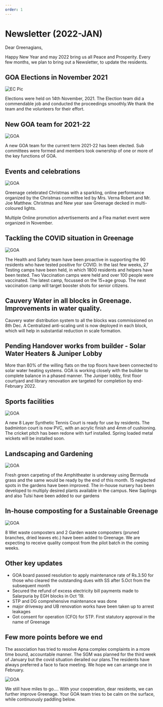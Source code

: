 ```yaml
---
order: 1
---
```


# Newsletter (2022-JAN)

Dear Greenagians,


Happy New Year and may 2022 bring us all Peace and Prosperity. Every few months, we plan to bring out a Newsletter, to update the residents.

## GOA Elections in November 2021

<p class="mb-5"><img class="shadow-lg" src="/assets/images/updates/ec.png" alt="EC Pic" /></p>

Elections were held on 14th November,  2021. The Election team did a commendable job and conducted the proceedings smoothly.We thank the team and the volunteers for their effort.

## New GOA team for 2021-22

<p class="mb-5"><img class="shadow-lg" src="/assets/images/updates/goa.png" alt="GOA" /></p>

A new GOA team for the current term 2021-22 has been elected. Sub committees were formed and members took ownership of one or more of the key functions of GOA. 

## Events and celebrations

<p class="mb-5"><img class="shadow-lg" src="/assets/images/updates/xmas.png" alt="GOA" /></p>

Greenage celebrated Christmas with a sparkling, online performance organized by the Christmas committee led by Mrs. Verna Robert and Mr. Joe Matthew. Christmas and New year saw Greenage decked in multi-coloured lights. 

Multiple Online promotion advertisements and a Flea market event were organized in November. 

## Tackling the COVID situation in Greenage

<p class="mb-5"><img class="shadow-lg" src="/assets/images/updates/covid.png" alt="GOA" /></p>

The Health and Safety team have been proactive in supporting the 90 residents who have tested positive for COVID. In the last few weeks, 27 Testing camps have been held, in which 1800 residents and helpers have been tested.
Two Vaccination camps were held and  over 100 people were vaccinated. The latest camp, focussed on the  15+age group. The next vaccination camp will target booster shots for senior citizens. 

## Cauvery Water in all blocks in Greenage. Improvements in water quality.

Cauvery water distribution system to all the blocks was commissioned on 8th Dec. A Centralized anti-scaling unit is  now deployed in each block, which will help in substantial reduction in scale formation. 

## Pending Handover works from builder - Solar Water Heaters & Juniper Lobby

More than 80% of the willing flats on the top floors have been connected to solar water heating systems.  GOA is working closely with the builder to complete  balance in a phased manner. The Juniper lobby, first floor courtyard and library renovation are targeted for completion by end-February 2022.

## Sports facilities

<p class="mb-5"><img class="shadow-lg" src="/assets/images/updates/sports.png" alt="GOA" /></p>

A new 8 Layer Synthetic Tennis Court is ready for use by residents. The badminton court is now PVC, with an acrylic finish and 4mm of cushioning. The cricket pitch has been redone with turf installed. Spring loaded metal wickets will be installed soon. 

## Landscaping and Gardening

<p class="mb-5"><img class="shadow-lg" src="/assets/images/updates/amphi.png" alt="GOA" /></p>

Fresh green carpeting of the Amphitheater is underway using Bermuda grass and the same would be ready by the end of this month. 15 neglected spots in the gardens have been improved. The in-house nursery has been developed to multiply desired plants available in the campus. 
New Saplings and also Tulsi have been added to our gardens

## In-house composting for a Sustainable Greenage

<p class="mb-5"><img class="shadow-lg" src="/assets/images/updates/compost.png" alt="GOA" /></p>

8 Wet waste composters and 2 Garden waste composters (pruned branches, dried leaves etc.) have been added to Greenage. We are expecting to receive  quality compost from the pilot batch in the coming weeks.

## Other key updates

- GOA board passed resolution to apply maintenance rate of  Rs.3.50 for those who cleared the outstanding dues with SS after 5.Oct from the subsequent month
- Secured the refund of excess electricity bill payments made to Salarpuria by EGH blocks in Oct ‘19.
- STP and DG comprehensive maintenance was done
- major driveway and UB renovation works have been taken up to arrest leakages
- Got consent for operation (CFO) for STP. First statutory approval in the name of Greenage

## Few  more points before we end

The association has tried to resolve Apna complex complaints in a more time bound, accountable manner. The SGM was planned for the third week of January but the covid situation derailed our plans.The residents have always preferred a face to face meeting. We hope we can arrange one in February.

<p class="mb-5"><img class="shadow-lg" src="/assets/images/updates/ducks.png" alt="GOA" /></p>

We still have miles to go…. With your cooperation, dear residents, we can further improve Greenage.  Your GOA team tries to be calm on the surface, while continuously paddling below.